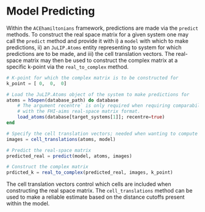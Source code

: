 # Model Predicting
Within the `ACEhamiltonians` framework, predictions are made via the `predict` methods.
To construct the real space matrix for a given system one may call the `predict` method and provide it with i) a `model` with which to make predictions, ii) an `JuLIP.Atoms` entity representing to system for which predictions are to be made, and iii) the cell translation vectors.
The real-space matrix may then be used to construct the complex matrix at a specific k-point via the `real_to_complex` method.
```julia
# K-point for which the complex matrix is to be constructed for
k_point = [ 0,  0,  0]

# Load the JuLIP.Atoms object of the system to make predictions for
atoms = h5open(database_path) do database
	# The argument recentre` is only required when requiring comparability
	# with the FHI-aims real-space matrix format.
    load_atoms(database[target_systems[1]]; recentre=true)
end

# Specify the cell translation vectors; needed when wanting to compute real-space matrices
images = cell_translations(atoms, model)

# Predict the real-space matrix
predicted_real = predict(model, atoms, images)

# Construct the complex matrix
prdicted_k = real_to_complex(predicted_real, images, k_point)
```
The cell translation vectors control which cells are included when constructing the real space matrix.
The `cell_translations` method can be used to make a reliable estimate based on the distance cutoffs present within the model.